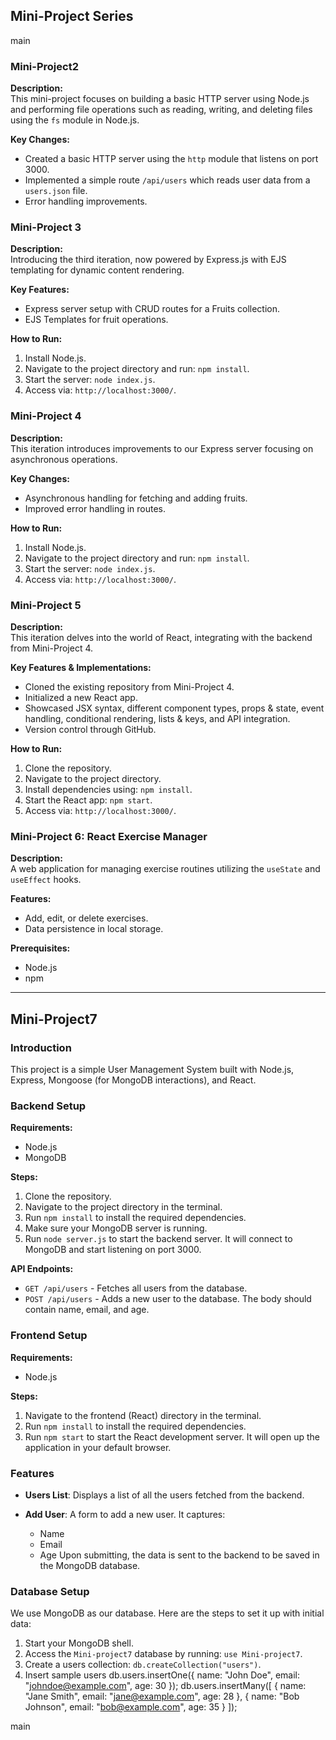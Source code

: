 

## Mini-Project Series


 main
### Mini-Project2

**Description:**  
This mini-project focuses on building a basic HTTP server using Node.js and performing file operations such as reading, writing, and deleting files using the `fs` module in Node.js.

**Key Changes:**  
- Created a basic HTTP server using the `http` module that listens on port 3000.
- Implemented a simple route `/api/users` which reads user data from a `users.json` file.
- Error handling improvements.
  


### Mini-Project 3

**Description:**  
Introducing the third iteration, now powered by Express.js with EJS templating for dynamic content rendering.

**Key Features:**  
- Express server setup with CRUD routes for a Fruits collection.
- EJS Templates for fruit operations.

**How to Run:**  
1. Install Node.js.
2. Navigate to the project directory and run: `npm install`.
3. Start the server: `node index.js`.
4. Access via: `http://localhost:3000/`.

### Mini-Project 4

**Description:**  
This iteration introduces improvements to our Express server focusing on asynchronous operations.

**Key Changes:**  
- Asynchronous handling for fetching and adding fruits.
- Improved error handling in routes.

**How to Run:**  
1. Install Node.js.
2. Navigate to the project directory and run: `npm install`.
3. Start the server: `node index.js`.
4. Access via: `http://localhost:3000/`.

### Mini-Project 5

**Description:**  
This iteration delves into the world of React, integrating with the backend from Mini-Project 4.

**Key Features & Implementations:**  
- Cloned the existing repository from Mini-Project 4.
- Initialized a new React app.
- Showcased JSX syntax, different component types, props & state, event handling, conditional rendering, lists & keys, and API integration.
- Version control through GitHub.

**How to Run:**  
1. Clone the repository.
2. Navigate to the project directory.
3. Install dependencies using: `npm install`.
4. Start the React app: `npm start`.
5. Access via: `http://localhost:3000/`.

### Mini-Project 6: React Exercise Manager

**Description:**  
A web application for managing exercise routines utilizing the `useState` and `useEffect` hooks.

**Features:**  
- Add, edit, or delete exercises.
- Data persistence in local storage.

**Prerequisites:**  
- Node.js
- npm

---
## Mini-Project7

### Introduction
This project is a simple User Management System built with Node.js, Express, Mongoose (for MongoDB interactions), and React.

### Backend Setup
**Requirements:**
- Node.js
- MongoDB

**Steps:**
1. Clone the repository.
2. Navigate to the project directory in the terminal.
3. Run `npm install` to install the required dependencies.
4. Make sure your MongoDB server is running.
5. Run `node server.js` to start the backend server. It will connect to MongoDB and start listening on port 3000.

**API Endpoints:**
- `GET /api/users` - Fetches all users from the database.
- `POST /api/users` - Adds a new user to the database. The body should contain name, email, and age.

### Frontend Setup
**Requirements:**
- Node.js

**Steps:**
1. Navigate to the frontend (React) directory in the terminal.
2. Run `npm install` to install the required dependencies.
3. Run `npm start` to start the React development server. It will open up the application in your default browser.

### Features
- **Users List**: Displays a list of all the users fetched from the backend.
  
- **Add User**: A form to add a new user. It captures:
  - Name
  - Email
  - Age
  Upon submitting, the data is sent to the backend to be saved in the MongoDB database.

### Database Setup
We use MongoDB as our database. Here are the steps to set it up with initial data:
1. Start your MongoDB shell.
2. Access the `Mini-project7` database by running: `use Mini-project7`.
3. Create a users collection: `db.createCollection("users")`.
4. Insert sample users 
db.users.insertOne({ name: "John Doe", email: "johndoe@example.com", age: 30 });
db.users.insertMany([
  { name: "Jane Smith", email: "jane@example.com", age: 28 },
  { name: "Bob Johnson", email: "bob@example.com", age: 35 }
]);

 main
